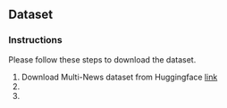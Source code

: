 ## Dataset  

### Instructions  

Please follow these steps to download the dataset.

1. Download Multi-News dataset from Huggingface [link](https://huggingface.co/datasets/alexfabbri/multi_news)  
2. 
3. 

